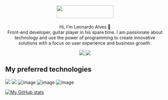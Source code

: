 <h1 align="center"> <img src="https://devleo.com.br/assets/images/logo.png" width="180px" height="40px">  </h1>

<p align="center"> 
  <p align="center"> Hi, I'm Leonardo Alves 👋 <br> Front-end developer, guitar player in his spare time. I am passionate about technology and use the power of programming to create innovative solutions with a focus on user experience and business growth. </p>
</p>
<p align="center">
  <a href="https://www.linkedin.com/in/alexandresanlim/">
    <img src="https://img.shields.io/badge/linkedin-%230077B5.svg?&style=for-the-badge&logo=linkedin&logoColor=white" />
  </a>
  <a href="https://instagram.com/alexandresanlim">
    <img src="https://img.shields.io/badge/instagram-%23E4405F.svg?&style=for-the-badge&logo=instagram&logoColor=white" />        
  </a>  
</p>

## My preferred technologies 
<img src="https://img.shields.io/badge/JavaScript-323330?style=for-the-badge&logo=javascript&logoColor=F7DF1E"> <img src="https://img.shields.io/badge/React-20232A?style=for-the-badge&logo=react&logoColor=61DAFB"> ![image](https://img.shields.io/badge/Node.js-43853D?style=for-the-badge&logo=node.js&logoColor=white) ![image](https://img.shields.io/badge/HTML5-E34F26?style=for-the-badge&logo=html5&logoColor=white) ![image](https://img.shields.io/badge/CSS3-1572B6?style=for-the-badge&logo=css3&logoColor=white)

[![My GitHub stats](https://github-readme-stats.vercel.app/api?username=leo-pro&show_icons=true&theme=algolia)](https://github.com/leo-pro)
